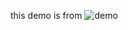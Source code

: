 ﻿
this demo is from ![demo](http://www.geeks3d.com/20110317/shader-library-simplex-noise-glsl-opengl/)